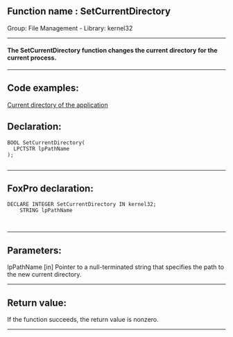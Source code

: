 
## Function name : SetCurrentDirectory
Group: File Management - Library: kernel32    
***  


#### The SetCurrentDirectory function changes the current directory for the current process.
***  


## Code examples:
[Current directory of the application](../../samples/sample_004.md)  

## Declaration:
```foxpro  
BOOL SetCurrentDirectory(
  LPCTSTR lpPathName
);
  
```  
***  


## FoxPro declaration:
```foxpro  
DECLARE INTEGER SetCurrentDirectory IN kernel32;
	STRING lpPathName

  
```  
***  


## Parameters:
lpPathName 
[in] Pointer to a null-terminated string that specifies the path to the new current directory.  
***  


## Return value:
If the function succeeds, the return value is nonzero.  
***  

